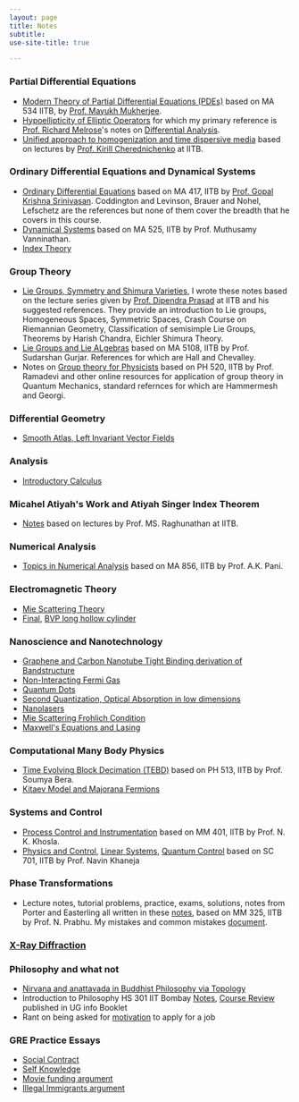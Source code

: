 ```yaml
---
layout: page
title: Notes
subtitle: 
use-site-title: true

---
```


### Partial Differential Equations 
* [Modern Theory of Partial Differential Equations (PDEs)](https://drive.google.com/file/d/1FWOGTAEcn1HyhrJeVET-pIALWU0H93u1/view?usp=sharing) based on MA 534 IITB, by [Prof. Mayukh Mukherjee](https://sites.google.com/site/mayukhmukherjeemaths/).
* [Hypoellipticity of Elliptic Operators](https://drive.google.com/file/d/1FYS0SOqnUzm4rJjGoKI800oJAyz5gH7u/view?usp=sharing) for which my primary reference is [Prof. Richard Melrose](http://www-math.mit.edu/~rbm/)'s notes on [Differential Analysis](https://math.mit.edu/~rbm/18.155-F16/GradAnal.pdf).
* [Unified approach to homogenization and time dispersive media](https://drive.google.com/file/d/1FPBsLiUyxjqFIJ8dhdBuvhSriYo7F8Jz/view?usp=sharing) based on lectures by [Prof. Kirill Cherednichenko](http://people.bath.ac.uk/kc525/) at IITB. 

### Ordinary Differential Equations and Dynamical Systems 
* [Ordinary Differential Equations](https://drive.google.com/file/d/1FOuFAlifyVvaIGDzdQ__hEiHgzqY1O5V/view?usp=sharing) based on MA 417, IITB by [Prof. Gopal Krishna Srinivasan](http://www.math.iitb.ac.in/~gopal/). Coddington and Levinson, Brauer and Nohel, Lefschetz are the references but none of them cover the breadth that he covers in this course. 
* [Dynamical Systems](https://drive.google.com/file/d/1BzGVmDl4b-oqbjcUSofmS-5QeOQh_cPy/view?usp=sharing) based on MA 525, IITB by Prof. Muthusamy Vanninathan.
* [Index Theory](https://somphene.github.io/research/poincarehopfindex.pdf)


### Group Theory
* [Lie Groups, Symmetry and Shimura Varieties](https://drive.google.com/file/d/0B2Uc1VPlIxGabkE1RTh1RTR2emIwTHdUTFRhdlhfdkMzX3FV/view?usp=sharing), I wrote these notes based on the lecture series given by [Prof. Dipendra Prasad](http://www.math.iitb.ac.in/~dprasad/) at IITB and his suggested references. They provide an introduction to Lie groups, Homogeneous Spaces, Symmetric Spaces, Crash Course on Riemannian Geometry, Classification of semisimple Lie Groups, Theorems by Harish Chandra, Eichler Shimura Theory.
* [Lie Groups and Lie ALgebras](https://drive.google.com/file/d/1E0tbjzZXG_wRdjYc5hC-F-ohWGqQyVjI/view?usp=sharing) based on MA 5108, IITB by Prof. Sudarshan Gurjar. References for which are Hall and Chevalley.
* Notes on [Group theory for Physicists](https://drive.google.com/file/d/1DXK716YgkUfmkrDgQ5jscjf5ngiYEO5j/view?usp=sharing) based on PH 520, IITB by Prof. Ramadevi and other online resources for application of group theory in Quantum Mechanics, standard refernces for which are Hammermesh and Georgi.

### Differential Geometry 
* [Smooth Atlas, Left Invariant Vector Fields](https://drive.google.com/file/d/0B2Uc1VPlIxGaWTZFbHY3OC1zTVNYMkw4MDF5WGRQTDF0R2dz/view?usp=sharing)

### Analysis 
* [Introductory Calculus](https://drive.google.com/file/d/1DC2bB8ZvCodoGofQPYb0SOyWpCfZ986Y/view?usp=sharing)

### Micahel Atiyah's Work and Atiyah Singer Index Theorem
* [Notes](https://drive.google.com/file/d/1ETN0-awXoA4YKi2LY7byqzaFiRHKLa3V/view?usp=sharing) based on lectures by Prof. MS. Raghunathan at IITB.

### Numerical Analysis
* [Topics in Numerical Analysis](https://drive.google.com/file/d/1EbgzWcE4cF5prpgku563FfM4rJdyQ7sH/view?usp=sharing) based on MA 856, IITB by Prof. A.K. Pani.

### Electromagnetic Theory
* [Mie Scattering Theory](https://drive.google.com/file/d/13fiU0y_lPC6QsBsW3R9QbE_u-9_kNkWC/view?usp=sharing)
* [Final](https://drive.google.com/file/d/1EDYu5q_zY287isZAGDiZ_NALFI35nAve/view?usp=sharing), [BVP long hollow cylinder](https://drive.google.com/file/d/1EXFzHE2E-SYlHhniZ1v9OFOWqEI8ACNY/view?usp=sharing)

### Nanoscience and Nanotechnology
* [Graphene and Carbon Nanotube  Tight Binding derivation of Bandstructure](https://drive.google.com/file/d/1EepxJw4uoPgwE1xcrx9P8QBzgCrdMjNc/view?usp=sharing)
* [Non-Interacting Fermi Gas](https://drive.google.com/file/d/1EubWzNOlVSHpPAPAPsx43Vk2S4FiCXlJ/view?usp=sharing)
* [Quantum Dots](https://drive.google.com/file/d/1EitUQpKcDribrRzXyuWGZcYL8_Rdy05P/view?usp=sharing)
* [Second Quantization, Optical Absorption in low dimensions](https://drive.google.com/file/d/1EqkfVCGT-jhSJfzcqN5HhIobJGA_IyjZ/view?usp=sharing)
* [Nanolasers](https://drive.google.com/file/d/1F4CCSQ4QRkQITNqp-IofsZLGgHRSCZYz/view?usp=sharing)
* [Mie Scattering Frohlich Condition](https://drive.google.com/file/d/1F4bCI3x1gaF0QPNnCmKmNm_-dezuLEiV/view?usp=sharing)
* [Maxwell's Equations and Lasing](https://drive.google.com/file/d/1FAn4XjztKgQly8WO_OJO0A-ub4P6Hsnp/view?usp=sharing)

### Computational Many Body Physics
* [Time Evolving Block Decimation (TEBD)](https://drive.google.com/file/d/1EMDJc_GmBiT_YyEiSGTfKXB7W8LIkdtF/view?usp=sharing) based on PH 513, IITB by Prof. Soumya Bera.
* [Kitaev Model and Majorana Fermions](https://drive.google.com/file/d/1EWzraGwRifs8-pEqLRR1TKHaFEUuc00C/view?usp=sharing)

### Systems and Control
* [Process Control and Instrumentation](https://drive.google.com/file/d/1aL-uDzenks4Nq0l_JDJNCxkvejRYRGCe/view?usp=sharing) based on MM 401, IITB by Prof. N. K. Khosla.
* [Physics and Control](https://drive.google.com/file/d/1DzwFahATCUpkbIWMAaVeIaMsf0kdsx0h/view?usp=sharing), [Linear Systems](https://drive.google.com/file/d/1E3UprT77bB7eZdMu-eBAMU0tCXL2b-vE/view?usp=sharing), [Quantum Control](https://drive.google.com/file/d/1EJnfZc23ACIywasngrpw13RCSh29YzqD/view?usp=sharing) based on SC 701, IITB by Prof. Navin Khaneja

### Phase Transformations
* Lecture notes, tutorial problems, practice, exams, solutions, notes from Porter and Easterling all written in these [notes](https://drive.google.com/file/d/1hii-kq8yAzBc1XvaynxlJOfmv4A2Wc3U/view?usp=sharing), based on MM 325, IITB by Prof. N. Prabhu. My mistakes and common mistakes [document](https://drive.google.com/file/d/1jMlbAa94un98XFVdVtq67ZXa7bmzrdJn/view?usp=sharing).

### [X-Ray Diffraction](https://docs.google.com/document/d/e/2PACX-1vTUdsMtJZup_UxwzmE6D_7IZ6OCdfQRd_L3QZ6UBVHo97fCKjHkJtMih3KQ8AbofF1PYqOkYHEJwctR/pub)

### Philosophy and what not
* [Nirvana and anattavada in Buddhist Philosophy via Topology](https://drive.google.com/file/d/15GaHR5tk-D-acYpKJ7u5PH55Q2CiAge-/view?usp=sharing)
* Introduction to Philosophy HS 301 IIT Bombay [Notes](https://drive.google.com/file/d/1JXqjRUZjJbbRYPAzOulmf0CJRKYITf86/view?usp=sharing), [Course Review](https://drive.google.com/file/d/1HsXpbGDzxaG6MbGmHio70EyiBQi2knLy/view?usp=sharing) published in UG info Booklet
* Rant on being asked for [motivation](https://docs.google.com/document/d/e/2PACX-1vTymgoOYIjo7wfOnVziT746o_TaHlJiDZ7CehCD1U1RcLqotVZtcuog5YJJYHImLtTPk8sahhGY4IMh/pub) to apply for a job

### GRE Practice Essays 
* [Social Contract](https://docs.google.com/document/d/e/2PACX-1vQ9a-e1GzFsNIHlPX6oLaMQPCeblzkE19eyv2r10L9VS23RQz8N9oVtf53BJ9q7hcF-xEJy3O17c6ox/pub)
* [Self Knowledge](https://docs.google.com/document/d/e/2PACX-1vRPpKV5OeUkmQbk2BhSRDwC9a5MkLFjSdGRdM8304k_fDC4ViWjmuojSmz7kzAbSDRixABoOaYE4YuF/pub)
* [Movie funding argument](https://docs.google.com/document/d/e/2PACX-1vSphcZZjkQoO8m0L77L_akbk7JgFNKInMaMvChy3RLHI4o2WL8XwIPTNNvkWahQ0C-YABUNhMuRgrcp/pub)
* [Illegal Immigrants argument](https://docs.google.com/document/d/e/2PACX-1vRrSrKS3hk5pdqozqykMfaAbpDG0n5oPC1ZaP59ac9gk0GYkMg9iWPzUOxAUcihlCcMXjioiMWZ4eJY/pub)

